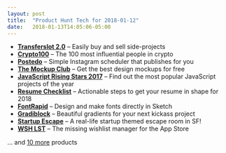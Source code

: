 ```yaml
---
layout: post
title:  "Product Hunt Tech for 2018-01-12"
date:   2018-01-13T14:05:06-05:00
---
```


* **[Transferslot 2.0](https://www.producthunt.com/posts/transferslot-2-0?utm_campaign=producthunt-api&utm_medium=api&utm_source=Application%3A+Daily+Digest+RSS+%28ID%3A+3202%29)** – Easily buy and sell side-projects
* **[Crypto100](https://www.producthunt.com/posts/crypto100?utm_campaign=producthunt-api&utm_medium=api&utm_source=Application%3A+Daily+Digest+RSS+%28ID%3A+3202%29)** – The 100 most influential people in crypto
* **[Postedo](https://www.producthunt.com/posts/postedo?utm_campaign=producthunt-api&utm_medium=api&utm_source=Application%3A+Daily+Digest+RSS+%28ID%3A+3202%29)** – Simple Instagram scheduler that publishes for you
* **[The Mockup Club](https://www.producthunt.com/posts/the-mockup-club?utm_campaign=producthunt-api&utm_medium=api&utm_source=Application%3A+Daily+Digest+RSS+%28ID%3A+3202%29)** – Get the best design mockups for free
* **[JavaScript Rising Stars 2017](https://www.producthunt.com/posts/javascript-rising-stars-2017?utm_campaign=producthunt-api&utm_medium=api&utm_source=Application%3A+Daily+Digest+RSS+%28ID%3A+3202%29)** – Find out the most popular JavaScript projects of the year
* **[Resume Checklist](https://www.producthunt.com/posts/resume-checklist?utm_campaign=producthunt-api&utm_medium=api&utm_source=Application%3A+Daily+Digest+RSS+%28ID%3A+3202%29)** – Actionable steps to get your resume in shape for 2018
* **[FontRapid](https://www.producthunt.com/posts/fontrapid?utm_campaign=producthunt-api&utm_medium=api&utm_source=Application%3A+Daily+Digest+RSS+%28ID%3A+3202%29)** – Design and make fonts directly in Sketch
* **[Gradiblock](https://www.producthunt.com/posts/gradiblock?utm_campaign=producthunt-api&utm_medium=api&utm_source=Application%3A+Daily+Digest+RSS+%28ID%3A+3202%29)** – Beautiful gradients for your next kickass project
* **[Startup Escape](https://www.producthunt.com/posts/startup-escape?utm_campaign=producthunt-api&utm_medium=api&utm_source=Application%3A+Daily+Digest+RSS+%28ID%3A+3202%29)** – A real-life startup themed escape room in SF!
* **[WSH LST](https://www.producthunt.com/posts/wsh-lst?utm_campaign=producthunt-api&utm_medium=api&utm_source=Application%3A+Daily+Digest+RSS+%28ID%3A+3202%29)** – The missing wishlist manager for the App Store

… and [10 more](https://www.producthunt.com/tech) products